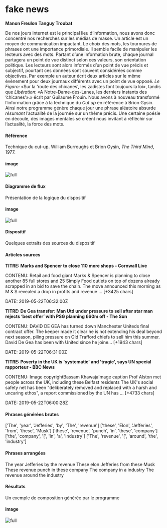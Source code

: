 # fake news

**Manon Freulon**
**Tanguy Troubat**

De nos jours internet est le principal lieu d’information, nous avons donc concentré nos recherches sur les médias de masse. Un article est un moyen de communication impactant. Le choix des mots, les tournures de phrases ont une importance primordiale. Il semble facile de  manipuler les lecteurs avec des mots. Partant d’une information brute, chaque journal partagera un point de vue distinct selon ces valeurs, son orientation politique. 
Les lecteurs sont alors informés d’un point de vue précis et subjectif, pourtant ces données sont souvent considérées comme objectives. 
Par exemple un auteur écrit deux articles sur le même événement pour deux journaux différents avec un point de vue opposé. *Le Figaro:* «Sur la ‘route des chicanes’, les zadistes font toujours la loi», tandis que *Libération*:  «A Notre-Dame-des-Lanes, les derniers instants des ‘chicanes’».» écrit par  Guilaume Frouin. Nous avons à nouveau transformé l’information grâce à la technique du *Cut up* en référence à Brion Gysin. Ainsi notre programme génère chaque jour une phrase aléatoire absurde *résumant* l’actualité de la journée sur un thème précis. 
Une certaine poésie en découle, des images mentales se créent nous invitant à réfléchir sur l’actualité, la force des mots. 

#### Référence
Technique du cut-up.
William Burroughs et Brion Gysin,  *The Third Mind*, 1977.

#### image

![full](http://localhost:3000/images/fakenews/cut-up-full.jpg)


#### Diagramme de flux 

Présentation de la logique du dispositif

#### image

![full](http://localhost:3000/images/fakenews/flowchart.svg)

#### Dispositif

Quelques extraits des sources du dispositif

#### Articles sources

**TITRE: Marks and Spencer to close 110 more shops - Cornwall Live**

CONTENU: Retail and food giant Marks & Spencer is planning to close another 85 full stores and 25 Simply Food outlets on top of dozens already scrapped in an bid to save the chain.
The move announced this morning as M & S revealed a drop in profits and revenue … [+3425 chars]

DATE: 2019-05-22T06:32:00Z

**TITRE: De Gea transfer: Man Utd under pressure to sell after star man rejects ‘best offer’ with PSG planning £60m off - The Sun**

CONTENU: DAVID DE GEA has turned down Manchester Uniteds final contract offer.
The keeper made it clear he is not extending his deal beyond next season, piling pressure on Old Trafford chiefs to sell him this summer. David De Gea has been with United since he joine… [+1943 chars]

DATE: 2019-05-22T06:31:00Z

**TITRE: Poverty in the UK is 'systematic' and 'tragic', says UN special rapporteur - BBC News**

CONTENU: Image copyrightBassam KhawajaImage caption
 Prof Alston met people across the UK, including these Belfast residents
The UK's social safety net has been "deliberately removed and replaced with a harsh and uncaring ethos", a report commissioned by the UN has … [+4733 chars]

DATE: 2019-05-22T06:00:28Z

#### Phrases générées brutes

['The', 'year', 'Jefferies', 'by', 'The', 'revenue']
['these', 'Elon', 'Jefferies', 'from', 'these', 'Musk']
['these', 'revenue', 'punch', 'in', 'these', 'company']
['the', 'company', '[', 'in', 'a', 'industry']
['The', 'revenue', '[', 'around', 'the', 'industry']

#### Phrases arrangées 

The year Jefferies by the revenue
These elon Jefferies from these Musk
These revenue punch in these company
The company in a industry
The revenue around the industry

#### Résultats

Un exemple de composition générée par le programme

#### image

![full](http://localhost:3000/images/fakenews/exemple_fakenews-full.jpg)

